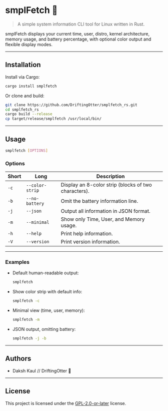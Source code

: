 # smplFetch 🍎

> A simple system information CLI tool for Linux written in Rust.

smplFetch displays your current time, user, distro, kernel architecture, memory usage, and battery percentage, with optional color output and flexible display modes.

---

## Installation

Install via Cargo:

```bash
cargo install smplfetch
```

Or clone and build:

```bash
git clone https://github.com/DriftingOtter/smplfetch_rs.git
cd smplfetch_rs
cargo build --release
cp target/release/smplfetch /usr/local/bin/
```

---

## Usage

```bash
smplfetch [OPTIONS]
```

### Options

| Short | Long            | Description                                          |
| ----- | --------------- | ---------------------------------------------------- |
| `-c`  | `--color-strip` | Display an 8-color strip (blocks of two characters). |
| `-b`  | `--no-battery`  | Omit the battery information line.                   |
| `-j`  | `--json`        | Output all information in JSON format.               |
| `-m`  | `--minimal`     | Show only Time, User, and Memory usage.              |
| `-h`  | `--help`        | Print help information.                              |
| `-V`  | `--version`     | Print version information.                           |

---

### Examples

* Default human-readable output:

  ```bash
  smplfetch
  ```

* Show color strip with default info:

  ```bash
  smplfetch -c
  ```

* Minimal view (time, user, memory):

  ```bash
  smplfetch -m
  ```

* JSON output, omitting battery:

  ```bash
  smplfetch -j -b
  ```

---

## Authors

* Daksh Kaul // DriftingOtter 🦦 
---

## License

This project is licensed under the [GPL-2.0-or-later](LICENSE) license.

